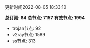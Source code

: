 更新时间2022-08-05 18:33:10

**总订阅: 64**
**总节点: 7157**
**有效节点: 1994**
- trojan节点: 92
- v2ray节点: 1589
- ss节点: 313
